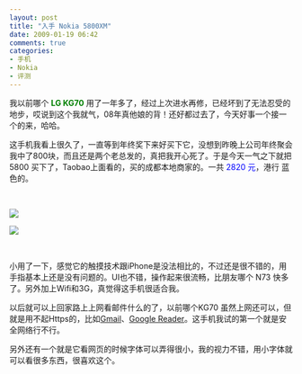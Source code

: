 ```yaml
---
layout: post
title: "入手 Nokia 5800XM"
date: 2009-01-19 06:42
comments: true
categories: 
- 手机
- Nokia
- 评测
---
```

<p>我以前哪个 <span style="color: #008000;"><strong>LG KG70</strong></span> 用了一年多了，经过上次进水再修，已经坏到了无法忍受的地步，哎说到这个我就气，08年真他娘的背！还好都过去了，今天好事一个接一个的来，哈哈。</p>
<p>这手机我看上很久了，一直等到年终奖下来好买下它，没想到昨晚上公司年终聚会我中了800块，而且还是两个老总发的，真把我开心死了。于是今天一气之下就把 5800 买下了，Taobao上面看的，买的成都本地商家的。一共 <span style="color: #0000ff;">2820 元</span>，港行 蓝色的。</p>
<p>&nbsp;</p>
<p><a href="1" target="_blank"><img src="http://farm4.static.flickr.com/3410/3205839049_9885a5b461.jpg" border="0" /></a></p>
<p><a href="1" target="_blank"><img src="http://farm4.static.flickr.com/3298/3205840755_c797f3f034.jpg" border="0" /></a></p>
<p>&nbsp;</p>
<p>小用了一下，感觉它的触摸技术跟iPhone是没法相比的，不过还是很不错的，用手指基本上还是没有问题的。UI也不错，操作起来很流畅，比朋友哪个 N73 快多了。另外加上Wifi和3G，真觉得这手机很适合我。</p>
<p>以后就可以上回家路上上网看邮件什么的了，以前哪个KG70 虽然上网还可以，但就是用不起Https的，比如<a href="http://www.gmail.com" target="_blank">Gmail</a>、<a href="http://www.google.com/reader" target="_blank">Google Reader</a>。这手机我试的第一个就是安全网络行不行。</p>
<p>另外还有一个就是它看网页的时候字体可以弄得很小，我的视力不错，用小字体就可以看很多东西，很喜欢这个。</p>
<p>&nbsp;</p>
